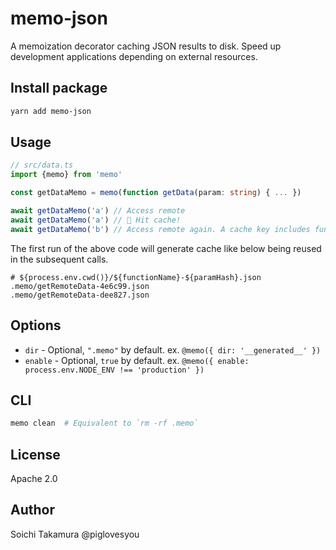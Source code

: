 # memo-json

A memoization decorator caching JSON results to disk. Speed up development applications depending on external resources.

## Install package

```bash
yarn add memo-json
```

## Usage

```typescript
// src/data.ts
import {memo} from 'memo'

const getDataMemo = memo(function getData(param: string) { ... })

await getDataMemo('a') // Access remote
await getDataMemo('a') // 🥶 Hit cache!
await getDataMemo('b') // Access remote again. A cache key includes function arguments.
```

The first run of the above code will generate cache like below being reused in the subsequent calls.

```
# ${process.env.cwd()}/${functionName}-${paramHash}.json
.memo/getRemoteData-4e6c99.json
.memo/getRemoteData-dee827.json
```

## Options

* `dir` - Optional, `".memo"` by default. ex. `@memo({ dir: '__generated__' })`
* `enable` - Optional, `true` by default. ex. `@memo({ enable: process.env.NODE_ENV !== 'production' })`

## CLI

```bash
memo clean  # Equivalent to `rm -rf .memo`
```

## License

Apache 2.0

## Author

Soichi Takamura @piglovesyou
